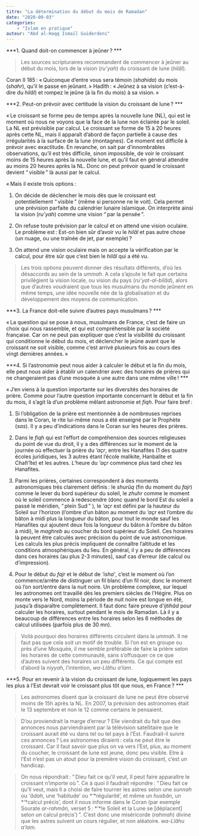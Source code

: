 ```yaml
---
titre: "La détermination du début du mois de Ramadan"
date: "2020-09-03"
categories:
    - "Islam en pratique"
auteur: "Abd al-Haqq Ismaïl Guiderdoni"
---
```


***1. Quand doit-on commencer à jeûner&#8239;? ***

> Les sources scripturaires recommandent de commencer à jeûner au début du mois, lors de la vision (*ru’yah*) du croissant de lune (*hilâl*).

Coran II 185&#8239;: «&#8239;Quiconque d’entre vous sera témoin (*shahida*) du mois (*shahr*), qu’il le passe en jeûnant.&#8239;» 
Hadîth&#8239;: «&#8239;Jeûnez à sa vision (c’est-à-dire du *hilâl*) et rompez le jeûne (à la fin du mois) à sa vision.&#8239;» 

***2. Peut-on prévoir avec certitude la vision du croissant de lune&#8239;? ***

«&#8239;Le croissant se forme peu de temps après la nouvelle lune (NL), qui est le moment où nous ne voyons que la face de la lune non éclairée par le soleil. La NL est prévisible par calcul. Le croissant se forme de 15 à 20 heures après cette NL, mais il apparaît d’abord de façon partielle à cause des irrégularités à la surface de la lune (montagnes). Ce moment est difficile à prévoir avec exactitude. En revanche, on sait par d’innombrables observations, qu’il est très difficile, sinon impossible, de voir le croissant moins de 15 heures après la nouvelle lune, et qu’il faut en général attendre au moins 20 heures après la NL. Donc on peut prévoir quand le croissant devient “&#8239;visible&#8239;” là aussi par le calcul. 

«&#8239;Mais il existe trois options&#8239;: 

1. On décide de déclencher le mois dès que le croissant est potentiellement “&#8239;visible&#8239;” (même si personne ne le voit). Cela permet une prévision parfaite du calendrier lunaire islamique. On interprète ainsi la vision (*ru’yah*) comme une vision “&#8239;par la pensée&#8239;”. 

2. On refuse toute prévision par le calcul et on attend une vision oculaire. Le problème est&#8239;: Est-on bien sûr d’avoir vu le *hilâl* et pas autre chose (un nuage, ou une traînée de jet, par exemple)&#8239;? 

3. On attend une vision oculaire mais on accepte la vérification par le calcul, pour être sûr que c’est bien le *hilâl* qui a été vu. 

> Les trois options peuvent donner des résultats différents, d’où les désaccords au sein de la *ummah*. A cela s’ajoute le fait que certains privilégient la vision locale, ou vision du pays (*ru’yat-al-bilâd*), alors que d’autres voudraient que tous les musulmans du monde jeûnent en même temps, une idée nouvelle née de la globalisation et du développement des moyens de communication.

***3. La France doit-elle suivre d’autres pays musulmans&#8239;? ***

«&#8239;La question qui se pose à nous, musulmans de France, c’est de faire un choix qui nous rassemble, et qui est compréhensible par la société française. Car on ne peut pas expliquer que c’est la visibilité du croissant qui conditionne le début du mois, et déclencher le jeûne avant que le croissant ne soit visible, comme c’est arrivé plusieurs fois au cours des vingt dernières années.&#8239;» 

***4. Si l’astronomie peut nous aider à calculer le début et la fin du mois, elle peut nous aider à établir un calendrier avec des horaires de prières qui ne changeraient pas d’une mosquée à une autre dans une même ville&#8239;! ***

«&#8239;J’en viens à la question importante sur les diversités des horaires de prière. Comme pour l’autre question importante concernant le début et la fin du mois, il s’agit là d’un problème mêlant astronomie et *fiqh*. Pour faire bref&#8239;: 

1. Si l’obligation de la prière est mentionnée à de nombreuses reprises dans le Coran, le rite lui-même nous a été enseigné par le Prophète (*sas*). Il y a peu d’indications dans le Coran sur les heures des prières. 

2. Dans le *fiqh* qui est l’effort de compréhension des sources religieuses du point de vue du droit, il y a des différences sur le moment de la journée où effectuer la prière du *‘açr*, entre les Hanafites (1 des quatre écoles juridiques, les 3 autres étant l’école malikite, Hanbalite et Chafi’îte) et les autres. L’heure du *‘açr* commence plus tard chez les Hanafites. 

3. Parmi les prières, certaines correspondent à des moments astronomiques très clairement définis&#8239;: le *shurûq* (fin du moment du *fajr*) comme le lever du bord supérieur du soleil, le *zhuhr* comme le moment où le soleil commence à redescendre (donc quand le bord Est du soleil a passé le méridien, “&#8239;plein Sud&#8239;” ), le *‘açr* est défini par la hauteur du Soleil sur l’horizon (l’ombre d’un bâton au moment du *‘açr* est l’ombre du bâton à midi plus la longueur du bâton, pour tout le monde sauf les Hanafites qui ajoutent deux fois la longueur du bâton à l’ombre du bâton à midi), le *maghreb* au coucher du bord supérieur du Soleil. Ces horaires là peuvent être calculés avec précision du point de vue astronomique. Les calculs les plus précis impliquent de connaître l’altitude et les conditions atmosphériques du lieu. En général, il y a peu de différences dans ces horaires (au plus 2-3 minutes), sauf cas d’erreur (de calcul ou d’impression). 

4. Pour le début du *fajr* et le début de *‘isha’*, c’est le moment où l’on commence/arrête de distinguer un fil blanc d’un fil noir, donc le moment où l’on sort/entre dans la nuit noire. Un problème complexe, sur lequel les astronomes ont travaillé dès les premiers siècles de l’Hégire. Plus on monte vers le Nord, moins la période de nuit noire est longue en été, jusqu’à disparaître complètement. Il faut donc faire preuve d’*ijtihâd* pour calculer les horaires, surtout pendant le mois de Ramadan. Là il y a beaucoup de différences entre les horaires selon les 6 méthodes de calcul utilisées (parfois plus de 30 mn). 

> Voilà pourquoi des horaires différents circulent dans la *ummah*. Il ne faut pas que cela soit un motif de trouble. Si l’on est en groupe ou près d’une Mosquée, il me semble préférable de faire la prière selon les horaires de cette communauté, sans s’offusquer ce ce que d’autres suivent des horaires un peu différents. Ce qui compte est d’abord la *niyyah*, l’intention, *wa-Llâhu a‘lam*.

***5. Pour en revenir à la vision du croissant de lune, logiquement les pays les plus à l’Est devrait voir le croissant plus tôt que nous, en France&#8239;? ***

> Les astronomes disent que la croissant de lune ne peut être observé moins de 15h après la NL. En 2007, la prévision des astronomes était le 13 septembre et non le 12 comme certains le pensaient. 

> D’ou proviendrait la marge d’erreur&#8239;? Elle viendrait du fait que des annonces nous parviendraient par la télévision satellitaire que le croissant aurait été vu dans tel ou tel pays à l’Est. Faudrait-il suivre ces annonces&#8239;? Les astronomes diraient&#8239;: cela ne peut être le croissant. Car il faut savoir que plus on va vers l’Est, plus, au moment du coucher, le croissant de lune est jeune, donc peu visible. Etre à l’Est n’est pas un atout pour la première vision du croissant, c’est un handicap. 

> On nous répondrait&#8239;: “&#8239;Dieu fait ce qu’il veut, Il peut faire apparaître le croissant n’importe où&#8239;”. Ce à quoi il faudrait répondre&#8239;: “&#8239;Dieu fait ce qu’Il veut, mais Il a choisi de faire tourner les astres selon une *sunnah* ou *‘âdah*, une ‘habitude’ ou *‘*régularité’, et même un *husbân*, un *‘*calcul précis’, dont il nous informe dans le Coran (par exemple Sourate *ar-rahmân*, verset 5&#8239;: *‘*le Soleil et la Lune se [déplacent] selon un calcul précis’)&#8239;”. C’est donc une miséricorde (*rahmah*) divine que les astres suivent un cours régulier, et non aléatoire. *wa-Llâhu a‘lam.*